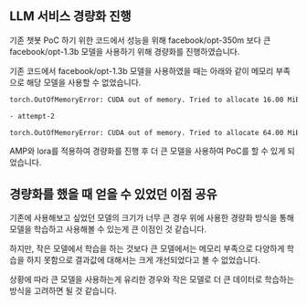 ## LLM 서비스 경량화 진행

기존 챗봇 PoC 하기 위한 코드에서 성능을 위해 facebook/opt-350m 보다 큰 facebook/opt-1.3b 모델을 사용하기 위해 경량화를 진행하였습니다.

기존 코드에서 facebook/opt-1.3b 모델을 사용하였을 때는 아래와 같이 메모리 부족으로 해당 모델을 사용할 수 없었습니다.

```bash
torch.OutOfMemoryError: CUDA out of memory. Tried to allocate 16.00 MiB. GPU 0 has a total capacity of 14.58 GiB of which 15.56 MiB is free. Including non-PyTorch memory, this process has 14.56 GiB memory in use. Of the allocated memory 14.04 GiB is allocated by PyTorch, and 404.14 MiB is reserved by PyTorch but unallocated. If reserved but unallocated memory is large try setting PYTORCH_CUDA_ALLOC_CONF=expandable_segments:True to avoid fragmentation.  See documentation for Memory Management  (https://pytorch.org/docs/stable/notes/cuda.html#environment-variables)
```

```bash
- attempt-2

torch.OutOfMemoryError: CUDA out of memory. Tried to allocate 64.00 MiB. GPU 0 has a total capacity of 14.58 GiB of which 35.56 MiB is free. Including non-PyTorch memory, this process has 14.54 GiB memory in use. Of the allocated memory 13.80 GiB is allocated by PyTorch, and 619.73 MiB is reserved by PyTorch but unallocated. If reserved but unallocated memory is large try setting PYTORCH_CUDA_ALLOC_CONF=expandable_segments:True to avoid fragmentation. See documentation for Memory Management (https://pytorch.org/docs/stable/notes/cuda.html#environment-variables)
```

AMP와 lora를 적용하여 경량화를 진행 후 더 큰 모델을 사용하여 PoC를 할 수 있게 되었습니다.

## 경량화를 했을 때 얻을 수 있었던 이점 공유

기존에 사용해보고 싶었던 모델의 크기가 너무 큰 경우 위에 사용한 경량화 방식을 통해 모델을 학습하고 사용해볼 수 있는게 큰 이점인 것 같습니다.

하지만, 작은 모델에서 학습을 하는 것보다 큰 모델에서는 메모리 부족으로 다양하게 학습을 하지 못함으로 결과값에 대해서는 크게 개선되었다고 볼 수 없었습니다.

상황에 따라 큰 모델을 사용하는게 유리한 경우와 작은 모델로 더 큰 데이터로 학습하는 방식을 고려하면 될 것 같습니다.
